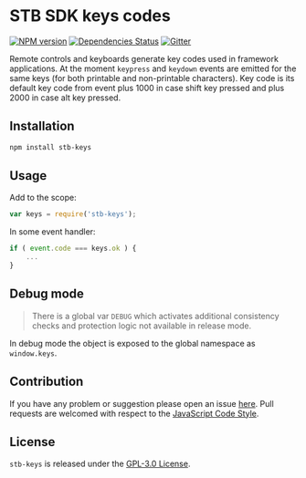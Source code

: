 STB SDK keys codes
==================

[![NPM version](https://img.shields.io/npm/v/stb-keys.svg?style=flat-square)](https://www.npmjs.com/package/stb-keys)
[![Dependencies Status](https://img.shields.io/david/stbsdk/keys.svg?style=flat-square)](https://david-dm.org/stbsdk/keys)
[![Gitter](https://img.shields.io/badge/gitter-join%20chat-blue.svg?style=flat-square)](https://gitter.im/DarkPark/stb)


Remote controls and keyboards generate key codes used in framework applications.
At the moment `keypress` and `keydown` events are emitted for the same keys (for both printable and non-printable characters).
Key code is its default key code from event plus 1000 in case shift key pressed and plus 2000 in case alt key pressed.


## Installation

```bash
npm install stb-keys
```


## Usage

Add to the scope:

```js
var keys = require('stb-keys');
```

In some event handler:
```js
if ( event.code === keys.ok ) {
    ...
}
```


## Debug mode

> There is a global var `DEBUG` which activates additional consistency checks and protection logic not available in release mode.

In debug mode the object is exposed to the global namespace as `window.keys`.


## Contribution

If you have any problem or suggestion please open an issue [here](https://github.com/stbsdk/keys/issues).
Pull requests are welcomed with respect to the [JavaScript Code Style](https://github.com/DarkPark/jscs).


## License

`stb-keys` is released under the [GPL-3.0 License](http://opensource.org/licenses/GPL-3.0).
